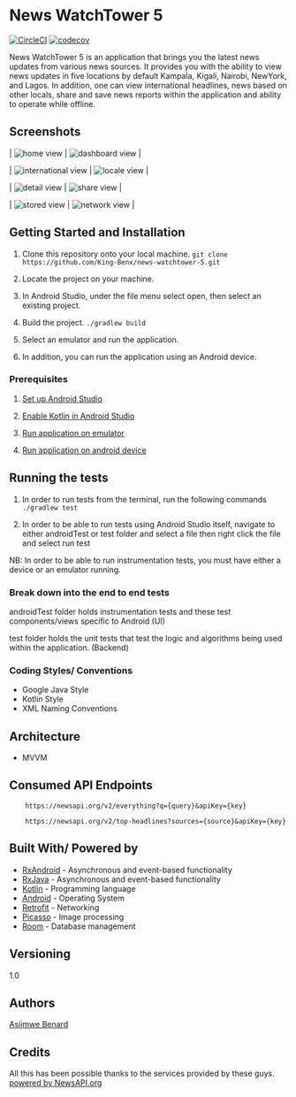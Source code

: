 # News WatchTower 5

[![CircleCI](https://circleci.com/gh/King-Benx/android-level-up/tree/develop.svg?style=svg)](https://circleci.com/gh/King-Benx/android-level-up/tree/develop) [![codecov](https://codecov.io/gh/King-Benx/news-watchtower-5/branch/develop/graph/badge.svg)](https://codecov.io/gh/King-Benx/news-watchtower-5)

News WatchTower 5 is an application that brings you the latest news updates from various news sources. It provides you with the ability to view news updates in five locations by default Kampala, Kigali, Nairobi, NewYork, and Lagos.
In addition, one can view international headlines, news based on other locals, share and save news reports within the application and ability to operate while offline.


## Screenshots
| ![home view](https://github.com/King-Benx/news-watchtower-5/blob/ft-material-design-cleanup-164682501/screenshots/home.png) | ![dashboard view](https://github.com/King-Benx/news-watchtower-5/blob/ft-material-design-cleanup-164682501/screenshots/dashboard.png) |


| ![international view](https://github.com/King-Benx/news-watchtower-5/blob/ft-material-design-cleanup-164682501/screenshots/international.png) | ![locale view](https://github.com/King-Benx/news-watchtower-5/blob/ft-material-design-cleanup-164682501/screenshots/world.png) |


| ![detail view](https://github.com/King-Benx/news-watchtower-5/blob/ft-material-design-cleanup-164682501/screenshots/details.png) | ![share view](https://github.com/King-Benx/news-watchtower-5/blob/ft-material-design-cleanup-164682501/screenshots/share.png) |


| ![stored view](https://github.com/King-Benx/news-watchtower-5/blob/ft-material-design-cleanup-164682501/screenshots/stored.png) | ![network view](https://github.com/King-Benx/news-watchtower-5/blob/ft-material-design-cleanup-164682501/screenshots/network.png) |

## Getting Started and Installation

1. Clone this repository onto your local machine.
`git clone https://github.com/King-Benx/news-watchtower-5.git`

2. Locate the project on your machine. 

3. In Android Studio, under the file menu select open, then select an existing project.

4. Build the project.
`./gradlew build`

5. Select an emulator and run the application.

6. In addition, you can run the application using an Android device.

### Prerequisites

1. [Set up Android Studio](https://developer.android.com/studio/install) 

2. [Enable Kotlin in Android Studio](https://medium.com/@elye.project/setup-kotlin-for-android-studio-1bffdf1362e8)

3. [Run application on emulator](https://developer.android.com/studio/run/emulator)

4. [Run application on android device](https://developer.android.com/studio/run/device)


## Running the tests

1. In order to run tests from the terminal, run the following commands
`./gradlew test`

2. In order to be able to run tests using Android Studio itself, navigate to either androidTest or test folder and select a file then right click the file and select run test

NB: In order to be able to run instrumentation tests, you must have either a device or an emulator running.

### Break down into the end to end tests

androidTest folder holds instrumentation tests and these test components/views specific to Android (UI)

test folder holds the unit tests that test the logic and algorithms being used within the application. (Backend)

### Coding Styles/ Conventions
- Google Java Style
- Kotlin Style
- XML Naming Conventions

## Architecture
* MVVM

## Consumed API Endpoints

```
    https://newsapi.org/v2/everything?q={query}&apiKey={key}
```

```
    https://newsapi.org/v2/top-headlines?sources={source}&apiKey={key}
```

## Built With/ Powered by

* [RxAndroid](https://github.com/ReactiveX/RxAndroid) - Asynchronous and event-based functionality
* [RxJava](https://github.com/ReactiveX/RxJava) - Asynchronous and event-based functionality
* [Kotlin](https://kotlinlang.org/) - Programming language
* [Android](https://www.android.com/) - Operating System
* [Retrofit](https://square.github.io/retrofit/) - Networking
* [Picasso](http://square.github.io/picasso/) - Image processing
* [Room](https://developer.android.com/topic/libraries/architecture/room) - Database management

## Versioning
1.0 

## Authors
[Asiimwe Benard](https://github.com/King-Benx)


## Credits
All this has been possible thanks to the services provided by these guys.
[powered by NewsAPI.org](https://newsapi.org)
